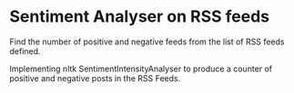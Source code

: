# Sentiment Analyser on RSS feeds
Find the number of positive and negative feeds from the list of RSS feeds defined.

Implementing nltk SentimentIntensityAnalyser to produce a counter of positive and negative posts in the RSS Feeds.
